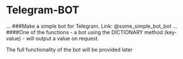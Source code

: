 # Telegram-BOT
...
###Make a simple bot for Telegram. Link: @some_simple_bot_bot
...
####One of the functions - a bot using the DICTIONARY method (key-value) - will output a value on request.

The full functionality of the bot will be provided later
